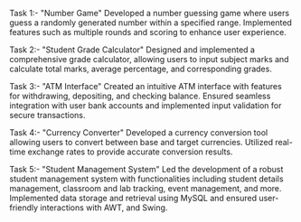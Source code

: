 Task 1:- "Number Game"
Developed a number guessing game where users guess a randomly generated number within a specified range.
Implemented features such as multiple rounds and scoring to enhance user experience.

Task 2:- "Student Grade Calculator"
Designed and implemented a comprehensive grade calculator, allowing users to input subject marks and calculate total marks, average percentage, and corresponding grades.

Task 3:- "ATM Interface"
Created an intuitive ATM interface with features for withdrawing, depositing, and checking balance. 
Ensured seamless integration with user bank accounts and implemented input validation for secure transactions.

Task 4:- "Currency Converter"
Developed a currency conversion tool allowing users to convert between base and target currencies. Utilized real-time exchange rates to provide accurate conversion results.

Task 5:- "Student Management System"
Led the development of a robust student management system with functionalities including student details management, classroom and lab tracking, event management, and more. 
Implemented data storage and retrieval using MySQL and ensured user-friendly interactions with AWT, and Swing.
